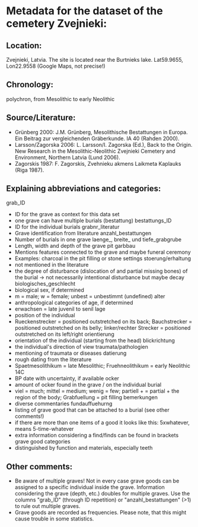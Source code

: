 # Metadata for the dataset of the cemetery Zvejnieki:

## Location:
Zvejnieki, Latvia. The site is located near the Burtnieks lake. Lat59.9655, Lon22.9558 (Google Maps, not precise!)

## Chronology:
polychron, from Mesolithic to early Neolithic

## Source/Literature:
- Grünberg 2000: J.M. Grünberg, Mesolithische Bestattungen in Europa. Ein Beitrag zur vergleichenden Gräberkunde. IA 40 (Rahden 2000).
- Larsson/Zagorska 2006: L. Larsson/I. Zagorska (Ed.), Back to the Origin. New Research in the Mesolithic-Neolithic Zvejnieki Cemetery and Environment, Northern Latvia (Lund 2006).
- Zagorskis 1987: F. Zagorskis, Zvehnieku akmens Laikmeta Kaplauks (Riga 1987).

## Explaining abbreviations and categories:
grab_ID
- ID for the grave as context for this data set
- one grave can have multiple burials (bestattung)
bestattungs_ID
- ID for the individual burials
grabnr_literatur
- Grave identification from literature
anzahl_bestattungen
- Number of burials in one grave
laenge_, breite_ und tiefe_grabgrube
- Length, width and depth of the grave pit
garbbau
- Mentions features connected to the grave and maybe funeral ceremony
- Examples: charcoal in the pit filling or stone settings
stoerung/erhaltung
- not mentioned in the literature 
- the degree of disturbance (dislocation of and partial missing  bones) of the burial -> not necessarily intentional disturbance but maybe decay
biologisches_geschlecht
- biological sex, if determined
- m = male; w = female; unbest = unbestimmt (undefined)
alter
- anthropological categories of age, if determined
- erwachsen = late juvenil to senil
lage
- position of the individual
- Rueckenstrecker = positioned outstretched on its back; Bauchstrecker = positioned outstretched on its belly; linker/rechter Strecker = positioned outstretched on its left/right
orientierung
- orientation of the individual (starting from the head)
blickrichtung
- the individual's direction of view
traumata/pathologien
- mentioning of traumata or diseases
datierung
- rough dating from the literature
- Spaetmesolithikum = late Mesolithic; Fruehneolithikum = early Neolithic
14C
- BP date with uncertainty, if available
ocker
- amount of ocker found in the grave / on the individual burial
- viel = much; mittel = medium; wenig = few; partiell + = partial + the region of the body; Grabfuellung = pit filling
bemerkungen
- diverse commentaries
fundauffuehurng
- listing of grave good that can be attached to a burial (see other comments!)
- if there are more than one items of a good it looks like this: 5xwhatever, means 5-time-whatever
- extra information considering a find/finds can be found in brackets
grave good categories
- distinguished by function and materials, especially teeth

## Other comments:
- Be aware of multiple graves! Not in every case grave goods can be assigned to a specific individual inside the grave. Information considering the grave (depth, etc.) doubles for multiple graves. Use the columns "grab_ID" (through ID repetition) or "anzahl_bestattungen" (>1) to rule out multiple graves.
- Grave goods are recorded as frequencies. Please note, that this might cause trouble in some statistics.
